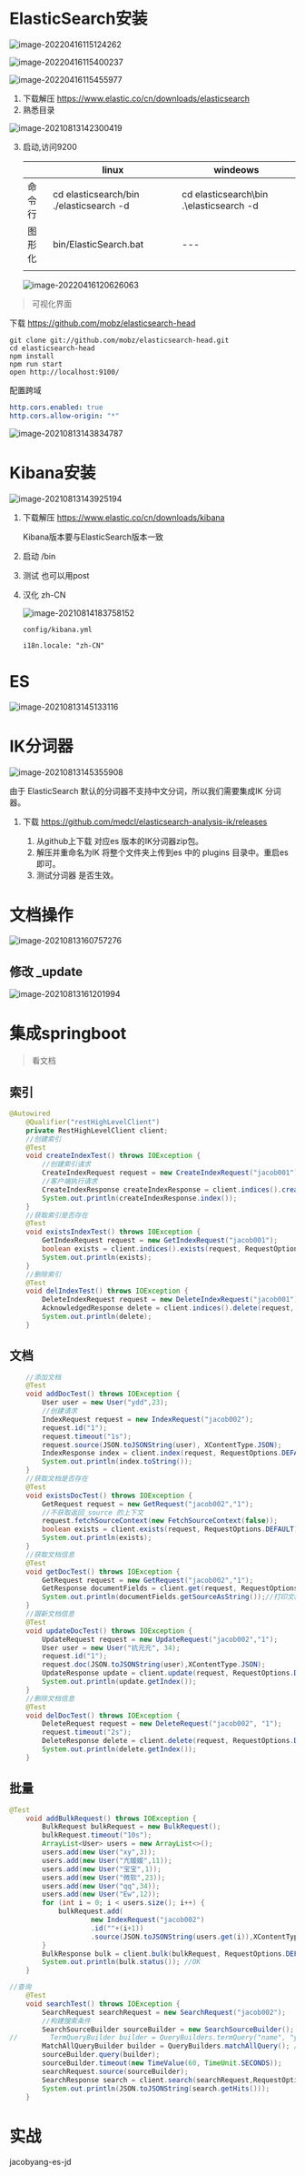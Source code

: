 # ElasticSearch安装

![image-20220416115124262](F:\202109-pro\jacob-yang.github.io\images\posts\2022-03-13-1elasticsearch\image-20220416115124262.png)

![image-20220416115400237](F:\202109-pro\jacob-yang.github.io\images\posts\2022-03-13-1elasticsearch\image-20220416115400237.png)

![image-20220416115455977](F:\202109-pro\jacob-yang.github.io\images\posts\2022-03-13-1elasticsearch\image-20220416115455977.png)

1. 下载解压  https://www.elastic.co/cn/downloads/elasticsearch
2. 熟悉目录

![image-20210813142300419](C:\xy\Elasticsearch\image\image-20210813142300419.png)

3. 启动,访问9200

   |        | linux                                    | windeows                                 |
   | ------ | ---------------------------------------- | ---------------------------------------- |
   | 命令行 | cd elasticsearch/bin  ./elasticsearch -d | cd elasticsearch\bin  .\elasticsearch -d |
   | 图形化 | bin/ElasticSearch.bat                    | ---                                      |
   |        |                                          |                                          |
   
   
   
   ![image-20220416120626063](F:\202109-pro\jacob-yang.github.io\images\posts\2022-03-13-1elasticsearch\image-20220416120626063.png)

>可视化界面

下载 https://github.com/mobz/elasticsearch-head

```shell
git clone git://github.com/mobz/elasticsearch-head.git
cd elasticsearch-head
npm install
npm run start
open http://localhost:9100/
```

配置跨域

```yml
http.cors.enabled: true
http.cors.allow-origin: "*"

```



![image-20210813143834787](C:\xy\Elasticsearch\image\image-20210813143834787.png)

# Kibana安装

![image-20210813143925194](C:\xy\Elasticsearch\image\image-20210813143925194.png)

1. 下载解压 https://www.elastic.co/cn/downloads/kibana

   Kibana版本要与ElasticSearch版本一致

2. 启动 /bin

3. 测试 也可以用post

4. 汉化 zh-CN

   

   ![image-20210814183758152](C:\xy\Elasticsearch\image\image-20210814183758152.png)

   ```
   config/kibana.yml
   
   i18n.locale: "zh-CN"
   ```

   



# ES

![image-20210813145133116](C:\xy\Elasticsearch\image\image-20210813145133116.png)

# IK分词器

![image-20210813145355908](C:\xy\Elasticsearch\image\image-20210813145355908.png)

由于 ElasticSearch 默认的分词器不支持中文分词，所以我们需要集成IK 分词器。

1. 下载 https://github.com/medcl/elasticsearch-analysis-ik/releases

   1. 从github上下载 对应es 版本的IK分词器zip包。
   2. 解压并重命名为IK 将整个文件夹上传到es 中的 plugins 目录中。重启es即可。
   3. 测试分词器 是否生效。

     

# 文档操作

![image-20210813160757276](C:\xy\Elasticsearch\image\image-20210813160757276.png)

## 修改 _update

![image-20210813161201994](C:\xy\Elasticsearch\image\image-20210813161201994.png)



# 集成springboot

>看文档

## 索引

```java
@Autowired
    @Qualifier("restHighLevelClient")
    private RestHighLevelClient client;
    //创建索引
    @Test
    void createIndexTest() throws IOException {
        //创建索引请求
        CreateIndexRequest request = new CreateIndexRequest("jacob001");
        //客户端执行请求
        CreateIndexResponse createIndexResponse = client.indices().create(request, RequestOptions.DEFAULT);
        System.out.println(createIndexResponse.index());
    }
    //获取索引是否存在
    @Test
    void existsIndexTest() throws IOException {
        GetIndexRequest request = new GetIndexRequest("jacob001");
        boolean exists = client.indices().exists(request, RequestOptions.DEFAULT);
        System.out.println(exists);
    }
    //删除索引
    @Test
    void delIndexTest() throws IOException {
        DeleteIndexRequest request = new DeleteIndexRequest("jacob001");
        AcknowledgedResponse delete = client.indices().delete(request, RequestOptions.DEFAULT);
        System.out.println(delete);
    }
```



## 文档

```java
	//添加文档
    @Test
    void addDocTest() throws IOException {
        User user = new User("ydd",23);
        //创建请求
        IndexRequest request = new IndexRequest("jacob002");
        request.id("1");
        request.timeout("1s");
        request.source(JSON.toJSONString(user), XContentType.JSON);
        IndexResponse index = client.index(request, RequestOptions.DEFAULT);
        System.out.println(index.toString());
    }
    //获取文档是否存在
    @Test
    void existsDocTest() throws IOException {
        GetRequest request = new GetRequest("jacob002","1");
        //不获取返回_source 的上下文
        request.fetchSourceContext(new FetchSourceContext(false));
        boolean exists = client.exists(request, RequestOptions.DEFAULT);
        System.out.println(exists);
    }
    //获取文档信息
    @Test
    void getDocTest() throws IOException {
        GetRequest request = new GetRequest("jacob002","1");
        GetResponse documentFields = client.get(request, RequestOptions.DEFAULT);
        System.out.println(documentFields.getSourceAsString());//打印文档内容
    }
    //跟新文档信息
    @Test
    void updateDocTest() throws IOException {
        UpdateRequest request = new UpdateRequest("jacob002","1");
        User user = new User("抗元元", 34);
        request.id("1");
        request.doc(JSON.toJSONString(user),XContentType.JSON);
        UpdateResponse update = client.update(request, RequestOptions.DEFAULT);
        System.out.println(update.getIndex());
    }
    //删除文档信息
    @Test
    void delDocTest() throws IOException {
        DeleteRequest request = new DeleteRequest("jacob002", "1");
        request.timeout("2s");
        DeleteResponse delete = client.delete(request, RequestOptions.DEFAULT);
        System.out.println(delete.getIndex());
    }
```

## 批量

```java
@Test
    void addBulkRequest() throws IOException {
        BulkRequest bulkRequest = new BulkRequest();
        bulkRequest.timeout("10s");
        ArrayList<User> users = new ArrayList<>();
        users.add(new User("xy",3));
        users.add(new User("亢媛媛",11));
        users.add(new User("宝宝",1));
        users.add(new User("微软",23));
        users.add(new User("qq",34));
        users.add(new User("Ew",12));
        for (int i = 0; i < users.size(); i++) {
            bulkRequest.add(
                    new IndexRequest("jacob002")
                    .id(""+(i+1))
                    .source(JSON.toJSONString(users.get(i)),XContentType.JSON));
        }
        BulkResponse bulk = client.bulk(bulkRequest, RequestOptions.DEFAULT);
        System.out.println(bulk.status()); //OK
    }

//查询
    @Test
    void searchTest() throws IOException {
        SearchRequest searchRequest = new SearchRequest("jacob002");
        //构建搜索条件
        SearchSourceBuilder sourceBuilder = new SearchSourceBuilder();
//        TermQueryBuilder builder = QueryBuilders.termQuery("name", "ydd"); //term 精确匹配
        MatchAllQueryBuilder builder = QueryBuilders.matchAllQuery(); //匹配所有
        sourceBuilder.query(builder);
        sourceBuilder.timeout(new TimeValue(60, TimeUnit.SECONDS));
        searchRequest.source(sourceBuilder);
        SearchResponse search = client.search(searchRequest,RequestOptions.DEFAULT);
        System.out.println(JSON.toJSONString(search.getHits()));
    }
```



# 实战

jacobyang-es-jd